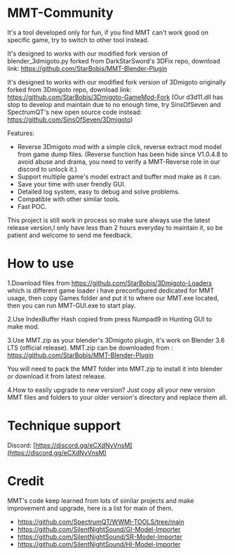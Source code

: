 # MMT-Community
It's a tool developed only for fun, if you find MMT can't work good on specific game, try to switch to other tool instead.

It's designed to works with our modified fork version of blender_3dmigoto.py forked from DarkStarSword's 3DFix repo, download link: https://github.com/StarBobis/MMT-Blender-Plugin

It's designed to works with our modified fork version of 3Dmigoto originally forked from 3Dmigoto repo, download link: https://github.com/StarBobis/3Dmigoto-GameMod-Fork
(Our d3d11.dll has stop to develop and maintain due to no enough time, try SinsOfSeven and SpectrumQT's new open source code instead: https://github.com/SinsOfSeven/3Dmigoto)

Features:
- Reverse 3Dmigoto mod with a simple click, reverse extract mod model from game dump files. (Reverse function has been hide since V1.0.4.8 to avoid abuse and drama, you need to verify a MMT-Reverse role in our discord to unlock it.)
- Support multiple game's model extract and buffer mod make as it can.
- Save your time with user frendly GUI.
- Detailed log system, easy to debug and solve problems.
- Compatible with other similar tools.
- Fast POC.

This project is still work in process so make sure always use the latest release version,I only have less than 2 hours everyday to maintain it, so be patient and welcome to send me feedback.

# How to use
1.Download files from https://github.com/StarBobis/3Dmigoto-Loaders which is different game loader i have preconfigured dedicated for MMT usage,
then copy Games folder and put it to where our MMT.exe located, then you can run MMT-GUI.exe to start play.

2.Use IndexBuffer Hash copied from press Numpad9 in Hunting GUI to make mod.

3.Use MMT.zip as your blender's 3Dmigoto plugin, it's work on Blender 3.6 LTS (official release).
MMT.zip can be downloaded from : https://github.com/StarBobis/MMT-Blender-Plugin

You will need to pack the MMT folder into MMT.zip to install it into blender or download it from latest release.

4.How to easily upgrade to new version? Just copy all your new version MMT files and folders to your older version's directory and replace them all.

# Technique support
Discord: [https://discord.gg/eCXdNyVnsM](https://discord.gg/eCXdNyVnsM)

# Credit 
MMT's code keep learned from lots of similar projects and make improvement and upgrade, here is a list for main of them.
- https://github.com/SpectrumQT/WWMI-TOOLS/tree/main
- https://github.com/SilentNightSound/GI-Model-Importer
- https://github.com/SilentNightSound/SR-Model-Importer
- https://github.com/SilentNightSound/HI-Model-Importer
